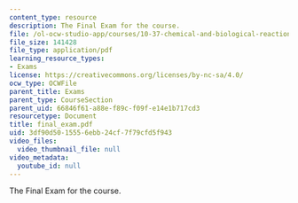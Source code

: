 ```yaml
---
content_type: resource
description: The Final Exam for the course.
file: /ol-ocw-studio-app/courses/10-37-chemical-and-biological-reaction-engineering-spring-2007/3df90d5015556ebb24cf7f79cfd5f943_final_exam.pdf
file_size: 141428
file_type: application/pdf
learning_resource_types:
- Exams
license: https://creativecommons.org/licenses/by-nc-sa/4.0/
ocw_type: OCWFile
parent_title: Exams
parent_type: CourseSection
parent_uid: 66846f61-a88e-f89c-f09f-e14e1b717cd3
resourcetype: Document
title: final_exam.pdf
uid: 3df90d50-1555-6ebb-24cf-7f79cfd5f943
video_files:
  video_thumbnail_file: null
video_metadata:
  youtube_id: null
---
```

The Final Exam for the course.
